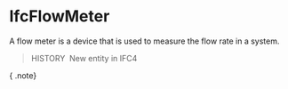 IfcFlowMeter
============

A flow meter is a device that is used to measure the flow rate in a system.

> HISTORY&nbsp; New entity in IFC4

{ .note}
>
